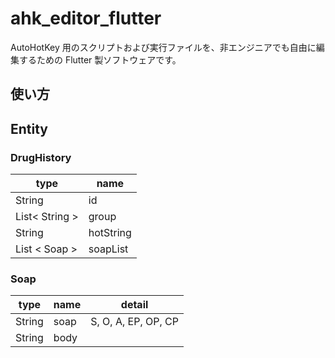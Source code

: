 # ahk_editor_flutter

AutoHotKey 用のスクリプトおよび実行ファイルを、非エンジニアでも自由に編集するための Flutter 製ソフトウェアです。

## 使い方

## Entity

### DrugHistory

| type           | name      |
| -------------- | --------- |
| String         | id        |
| List< String > | group     |
| String         | hotString |
| List < Soap >  | soapList  |

### Soap

| type   | name | detail              |
| ------ | ---- | ------------------- |
| String | soap | S, O, A, EP, OP, CP |
| String | body |
